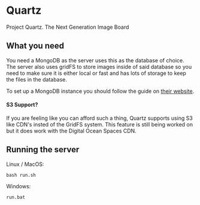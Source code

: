# Quartz
Project Quartz. The Next Generation Image Board

## What you need
You need a MongoDB as the server uses this as the database of choice. The server also uses gridFS to store images inside of said database so you need to make sure it is either local or fast and has lots of storage to keep the files in the database. 

To set up a MongoDB instance you should follow the guide on [their website](https://docs.mongodb.com/manual/installation/).

#### S3 Support?
If you are feeling like you can afford such a thing, Quartz supports using S3 like CDN's insted of the GridFS system. This feature is still being worked on but it does work with the Digital Ocean Spaces CDN. 

## Running the server

Linux / MacOS:
```
bash run.sh
```
Windows:
```
run.bat
```
 
